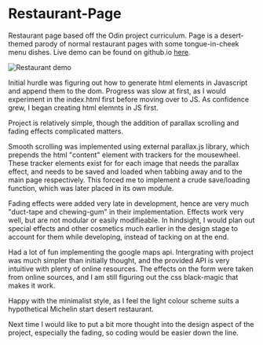 # Restaurant-Page
Restaurant page based off the Odin project curriculum. Page is a desert-themed parody of normal restaurant pages with some tongue-in-cheek menu dishes. Live demo can be found on github.io [here](https://sasountorossian.github.io/Restaurant-Page/).

![Restaurant demo](Restaurant.gif)

Initial hurdle was figuring out how to generate html elements in Javascript and append them to the dom. Progress was slow at first, as I would experiment in the index.html first before moving over to JS. As confidence grew, I began creating html elemnts in JS first.

Project is relatively simple, though the addition of parallax scrolling and fading effects complicated matters.

Smooth scrolling was implemented using external parallax.js library, which prepends the html "content" element with trackers for the mousewheel. These tracker elements exist for for each image that needs the parallax effect, and needs to be saved and loaded when tabbing away and to the main page respectively. This forced me to implement a crude save/loading function, which was later placed in its own module.

Fading effects were added very late in development, hence are very much "duct-tape and chewing-gum" in their implementation. Effects work very well, but are not modular or easily modifieable. In hindsight, I would plan out special effects and other cosmetics much earlier in the design stage to account for them while developing, instead of tacking on at the end.

Had a lot of fun implementing the google maps api. Intergrating with project was much simpler than initially thought, and the provided API is very intuitive with plenty of online resources. The effects on the form were taken from online sources, and I am still figuring out the css black-magic that makes it work.

Happy with the minimalist style, as I feel the light colour scheme suits a hypothetical Michelin start desert restaurant.

Next time I would like to put a bit more thought into the design aspect of the project, especially the fading, so coding would be easier down the line.
